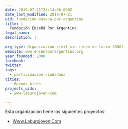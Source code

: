 ```yaml
---
date: 2019-07-21T23:14:06.000Z
date_last_modified: 2019-07-21
uid: fundacion-ensena-por-argentina
title: |
  Fundación Enseñá Por Argentina
legal_name: 
description: |
  
org_type: Organización civil sin fines de lucro (ONG)
website: www.ensenaporargentina.org
year_founded: 2008
facebook: 
twitter: 
tags:
  - participación-ciudadana
cities: 
  - Buenos Aires
projects_uids:
  - www-laburojoven-com

---
```


Esta organización tiene los siguientes proyectos:

- [Www.Laburojoven.Com](/proyectos/www-laburojoven-com)
